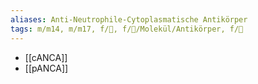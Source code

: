 ```yaml
---
aliases: Anti-Neutrophile-Cytoplasmatische Antikörper
tags: m/m14, m/m17, f/🥼, f/🧪/Molekül/Antikörper, f/💉
---
```

- [[cANCA]]
- [[pANCA]]